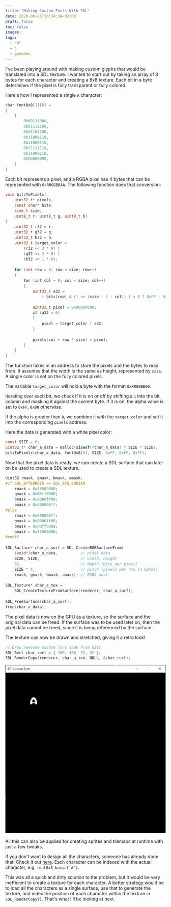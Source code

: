 ```yaml
---
title: "Making Custom Fonts With SDL"
date: 2020-08-05T16:24:34-03:00
draft: false
toc: false
images:
tags:
  - sdl
  - c
  - gamedev
---
```


I've been playing around with making custom glyphs that would be translated
into a SDL texture. I wanted to start out by taking an array of 8 bytes for
each character and creating a 8x8 texture. Each bit in a byte determines if
the pixel is fully transparent or fully colored.

Here's how I represented a single `A` character:

```c
char font8x8[1][8] =
{
	{
		0b00111000,  
		0b01111100,  
		0b01101100,  
		0b11000110,  
		0b11000110,  
		0b11111110,  
		0b11000110,  
		0b00000000,  
	}
}
```

Each bit represents a pixel, and a RGBA pixel has 4 bytes that can be
represented with `0xRRGGBBAA`. The following function does that conversion:

```c
void bitsToPixels(
    uint32_t* pixels,
    const char* bits,
    size_t size,
    uint8_t r, uint8_t g, uint8_t b)
{
    uint32_t r32 = r;
    uint32_t g32 = g;
    uint32_t b32 = b;
    uint32_t target_color =
        (r32 << 3 * 8) |
        (g32 << 2 * 8) |
        (b32 << 1 * 8);

    for (int row = 0; row < size; row++)
    {
        for (int col = 0; col < size; col++)
        {
            uint32_t a32 =
                ( bits[row] & (1 << (size - 1 - col)) ) > 0 ? 0xFF : 0x00;

            uint32_t pixel = 0x00000000;
            if (a32 > 0)
            {
                pixel = target_color | a32;
            }

            pixels[col + row * size] = pixel;
        }
    }
}
```

The function takes in an address to store the pixels and the bytes to read
from. It assumes that the width is the same as height, represented by `size`.
A single color is set on the fully colored pixels.

The variable `target_color` will hold a byte with the format `0xRRGGBB00`.

Iterating over each bit, we check if it is on or off by shifting a `1` into
the bit column and masking it against the current byte. If it is on, the
alpha value is set to `0xFF`, `0x00` otherwise.

If the alpha is greater than `0`, we combine it with the `target_color` and
set it into the corresponding `pixels` address.

Here the data is generated with a white pixel color:

```c
const SIZE = 8;
uint32_t* char_a_data = malloc(sizeof(*char_a_data) * SIZE * SIZE);
bitsToPixels(char_a_data, font8x8[0], SIZE, 0xFF, 0xFF, 0xFF);
```

Now that the pixel data is ready, we can create a SDL surface that can later
on be used to create a SDL texture.

```c
Uint32 rmask, gmask, bmask, amask;
#if SDL_BYTEORDER == SDL_BIG_ENDIAN
    rmask = 0xff000000;
    gmask = 0x00ff0000;
    bmask = 0x0000ff00;
    amask = 0x000000ff;
#else
    rmask = 0x000000ff;
    gmask = 0x0000ff00;
    bmask = 0x00ff0000;
    amask = 0xff000000;
#endif

SDL_Surface* char_a_surf = SDL_CreateRGBSurfaceFrom(
    (void*)char_a_data,          // pixel data
    SIZE, SIZE,                  // width, height
    32,                          // depth (bits per pixel)
    SIZE * 4,                    // pitch (pixels per row in bytes)
    rmask, gmask, bmask, amask); // RGBA mask

SDL_Texture* char_a_tex =
    SDL_CreateTextureFromSurface(renderer, char_a_surf);

SDL_FreeSurface(char_a_surf);
free(char_a_data);
```

The pixel data is now on the GPU as a texture, so the surface and the
original data can be freed. If the surface was to be used later on, then the
pixel data cannot be freed, since it is being referenced by the surface.

The texture can now be drawn and stretched, giving it a retro look!

```c
// Draw awesome custom font made from bits
SDL_Rect char_rect = { 100, 100, 32, 32 };
SDL_RenderCopy(renderer, char_a_tex, NULL, &char_rect);
```

![win](window.png)

All this can also be applied for creating sprites and tilemaps at runtime
with just a few tweaks.

If you don't want to design all the characters, someone has already done
that. Check it out
[here](https://github.com/dhepper/font8x8/blob/master/font8x8_basic.h). Each
character can be indexed with the actual character, e.g.
`font8x8_basic['A']`.

This was all a quick and dirty solution to the problem, but it would be very
inefficient to create a texture for each character. A better strategy would
be to load all the characters as a single surface, use that to generate the
texture, and index the position of each character within the texture in
`SDL_RenderCopy()`. That's what I'll be looking at next.
